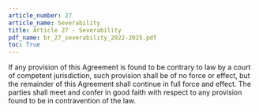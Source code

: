 ```yaml
---
article_number: 27
article_name: Severability
title: Article 27 - Severability
pdf_name: br_27_severability_2022-2025.pdf
toc: True
---
```



If any provision of this Agreement is found to be contrary to law by a court of competent jurisdiction, such provision shall be of no force or effect, but the remainder of this Agreement shall continue in full force and effect. The parties shall meet and confer in good faith with respect to any provision found to be in contravention of the law.

